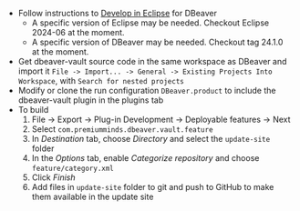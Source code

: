  * Follow instructions to [Develop in Eclipse](https://github.com/dbeaver/dbeaver/wiki/Develop-in-Eclipse) for DBeaver
   * A specific version of Eclipse may be needed. Checkout Eclipse 2024-06 at the moment.
   * A specific version of DBeaver may be needed. Checkout tag 24.1.0 at the moment.
 * Get dbeaver-vault source code in the same workspace as DBeaver and import it `File -> Import... -> General -> Existing Projects Into Workspace`, with `Search for nested projects`
 * Modify or clone the run configuration `DBeaver.product` to include the dbeaver-vault plugin in the plugins tab
 * To build 
   1. File → Export → Plug-in Development → Deployable features → Next
   1. Select `com.premiumminds.dbeaver.vault.feature`
   1. In _Destination_ tab, choose _Directory_ and select the `update-site` folder
   1. In the _Options_ tab, enable _Categorize repository_ and choose `feature/category.xml`
   1. Click _Finish_
   1. Add files in `update-site` folder to git and push to GitHub to make them available in the update site
